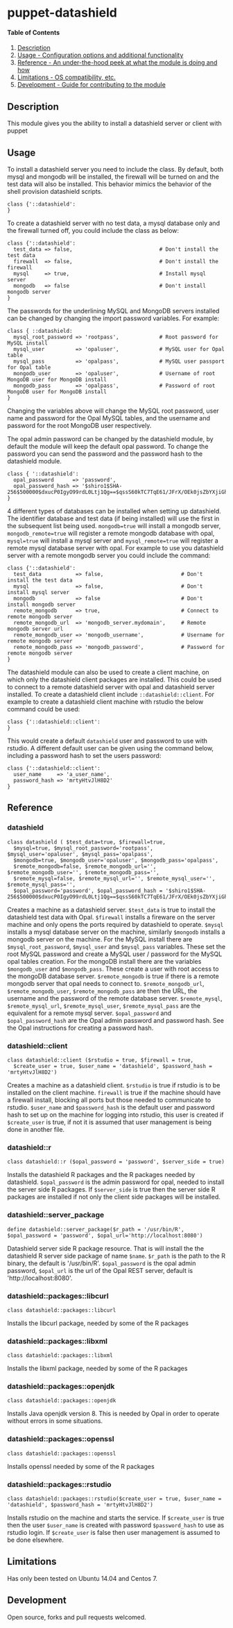 # puppet-datashield

#### Table of Contents

1. [Description](#description)
1. [Usage - Configuration options and additional functionality](#usage)
1. [Reference - An under-the-hood peek at what the module is doing and how](#reference)
1. [Limitations - OS compatibility, etc.](#limitations)
1. [Development - Guide for contributing to the module](#development)

## Description

This module gives you the ability to install a datashield server or client with puppet

## Usage

To install a datashield server you need to include the class. By default, both mysql and mongodb will be installed, the
firewall will be turned on and the test data will also be installed. This behavior mimics the behavior of the shell 
provision datashield scripts.

```puppet
class {'::datashield': 
}
```

To create a datashield server with no test data, a mysql database only and the firewall turned off, 
you could include the class as below:

```puppet
class {'::datashield': 
  test_data => false,                            # Don't install the test data
  firewall  => false,                            # Don't install the firewall
  mysql     => true,                             # Install mysql server
  mongodb   => false                             # Don't install mongodb server
}
```

The passwords for the underlining MySQL and MongoDB servers installed can be changed by changing the import password 
variables. For example:

```puppet
class { ::datashield:
  mysql_root_password => 'rootpass',             # Root password for MySQL install
  mysql_user          => 'opaluser',             # MySQL user for Opal table
  mysql_pass          => 'opalpass',             # MySQL user passport for Opal table
  mongodb_user        => 'opaluser',             # Username of root MongoDB user for MongoDB install
  mongodb_pass        => 'opalpass',             # Password of root MongoDB user for MongoDB install
}
```

Changing the variables above will change the MySQL root password, user name and password for the Opal MySQL tables, and
the username and password for the root MongoDB user respectively. 

The opal admin password can be changed by the datashield module, by default the module will keep the default opal 
password. To change the password you can send the password and the password hash to the datashield module. 

```puppet
class { '::datashield':
  opal_password      => 'password', 
  opal_password_hash => '$shiro1$SHA-256$500000$dxucP0IgyO99rdL0Ltj1Qg==$qssS60kTC7TqE61/JFrX/OEk0jsZbYXjiGhR7/t+XNY=',
}
```

4 different types of databases can be installed when setting up datashield. The identifier database and test data (if 
being installed) will use the first in the subsequent list being used. `mongodb=true` will install a mongodb server,
`mongodb_remote=true` will register a remote mongodb database with opal, `mysql=true` will install a mysql server and
`mysql_remote=true` will register a remote mysql database server with opal. For example to use you datashield server
with a remote mongodb server you could include the command:

```puppet
class {'::datashield': 
  test_data           => false,                         # Don't install the test data
  mysql               => false,                         # Don't install mysql server
  mongodb             => false                          # Don't install mongodb server
  remote_mongodb      => true,                          # Connect to remote mongodb server
  remote_mongodb_url  => 'mongodb_server.mydomain',     # Remote mongodb server url
  remote_mongodb_user => 'mongodb_username',            # Username for remote mongodb server
  remote_mongodb_pass => 'mongodb_password',            # Password for remote mongodb server
}
```

The datashield module can also be used to create a client machine, on which only the datashield client packages are 
installed. This could be used to connect to a remote datashield server with opal and datashield server installed. To
create a datashield client include `::datashield::client`. For example to create a datashield client machine with 
rstudio the below command could be used:
 
```puppet
class {'::datashield::client': 
}
```

This would create a default `datashield` user and password to use with rstudio. A different default user can be given
using the command below, including a password hash to set the users password:
 
```puppet
class {'::datashield::client': 
  user_name     => 'a_user_name', 
  password_hash => 'mrtyHtvJlH8D2'
}
```

## Reference

### datashield

```puppet
class datashield ( $test_data=true, $firewall=true,
  $mysql=true, $mysql_root_password='rootpass', $mysql_user='opaluser', $mysql_pass='opalpass',
  $mongodb=true, $mongodb_user='opaluser', $mongodb_pass='opalpass',
  $remote_mongodb=false, $remote_mongodb_url='', $remote_mongodb_user='', $remote_mongodb_pass='',
  $remote_mysql=false, $remote_mysql_url='', $remote_mysql_user='', $remote_mysql_pass='',
  $opal_password='password', $opal_password_hash = '$shiro1$SHA-256$500000$dxucP0IgyO99rdL0Ltj1Qg==$qssS60kTC7TqE61/JFrX/OEk0jsZbYXjiGhR7/t+XNY=') 
```
Creates a machine as a datashield server. `$test_data` is true to install the datashield test data with Opal. `$firewall` 
installs a fireware on the server machine and only opens the ports required by datashield to operate. `$mysql` installs 
a mysql database server on the machine, similarly `$mongodb` installs a mongodb server on the machine. For the MySQL 
install there are `$mysql_root_password`, `$mysql_user` and `$mysql_pass` variables. These set the root MySQL password 
and create a MySQL user / password for the MySQL opal tables creation. For the mongoDB install there are the variables 
`$mongodb_user` and `$mongodb_pass`. These create a user with root access to the mongoDB database server. `$remote_mongodb`
is true if there is a remote mongodb server that opal needs to connect to. `$remote_mongodb_url`, `$remote_mongodb_user`,
`$remote_mongodb_pass` are then the URL, the username and the password of the remote database server. `$remote_mysql`,
`$remote_mysql_url`, `$remote_mysql_user`, `$remote_mysql_pass` are the equivalent for a remote mysql server. `$opal_password` 
and `$opal_password_hash` are the Opal admin password and password hash. See the Opal instructions for creating a password
hash.

### datashield::client

```puppet
class datashield::client ($rstudio = true, $firewall = true,
  $create_user = true, $user_name = 'datashield', $password_hash = 'mrtyHtvJlH8D2')
```
Creates a machine as a datashield client. `$rstudio` is true if rstudio is to be installed on the client machine. `firewall`
is true if the machine should have a firewall install, blocking all ports but those needed to communicate to rstudio. 
 `$user_name` and `$password_hash` is the default user and password hash to set up on the machine for logging into rstudio,
 this user is created if `$create_user` is true, if not it is assumed that user management is being done in another file.
  
### datashield::r

```puppet
class datashield::r ($opal_password = 'password', $server_side = true)
```
Installs the datashield R packages and the R packages needed by datashield. `$opal_password` is the admin password for
opal, needed to install the server side R packages. If `$server_side` is true then the server side R packages are installed
if not only the client side packages will be installed.

### datashield::server_package

```puppet
define datashield::server_package($r_path = '/usr/bin/R', $opal_password = 'password', $opal_url='http://localhost:8080')
```
Datashield server side R package resource. That is will install the the datashield R server side package of name `$name`.
`$r_path` is the path to the R binary, the default is '/usr/bin/R'. `$opal_password` is the opal admin password, 
`$opal_url` is the url of the Opal REST server, default is 'http://localhost:8080'.

### datashield::packages::libcurl

```puppet
class datashield::packages::libcurl
```
Installs the libcurl package, needed by some of the R packages

### datashield::packages::libxml

```puppet
class datashield::packages::libxml
```
Installs the libxml package, needed by some of the R packages

### datashield::packages::openjdk

```puppet
class datashield::packages::openjdk
```
Installs Java openjdk version 8. This is needed by Opal in order to operate without errors in some situations. 

### datashield::packages::openssl

```puppet
class datashield::packages::openssl
```
Installs openssl needed by some of the R packages

### datashield::packages::rstudio

```puppet
class datashield::packages::rstudio($create_user = true, $user_name = 'datashield', $password_hash = 'mrtyHtvJlH8D2')
```
Installs rstudio on the machine and starts the service. If `$create_user` is true then the user `$user_name` is created
with password `$password_hash` to use as rstudio login. If `$create_user` is false then user management is assumed to be
done elsewhere. 
 
## Limitations

Has only been tested on Ubuntu 14.04 and Centos 7. 

## Development

Open source, forks and pull requests welcomed. 

